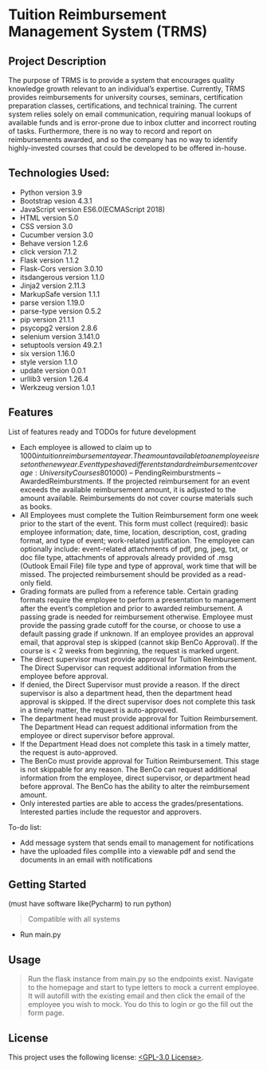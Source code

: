 # Tuition Reimbursement Management System (TRMS)

## Project Description
The purpose of TRMS is to provide a system that encourages quality knowledge growth relevant to an individual’s expertise.   Currently, TRMS provides reimbursements for university courses, seminars, certification preparation classes, certifications, and technical training.  The current system relies solely on email communication, requiring manual lookups of available funds and is error-prone due to inbox clutter and incorrect routing of tasks.  Furthermore, there is no way to record and report on reimbursements awarded, and so the company has no way to identify highly-invested courses that could be developed to be offered in-house.

## Technologies Used:

* Python version 3.9
* Bootstrap vesion 4.3.1
* JavaScript version ES6.0(ECMAScript 2018)
* HTML version 5.0
* CSS version 3.0
* Cucumber version 3.0
* Behave version 1.2.6
* click version 7.1.2
* Flask version 1.1.2
* Flask-Cors version 3.0.10
* itsdangerous version 1.1.0
* Jinja2 version 2.11.3
* MarkupSafe version 1.1.1
* parse version 1.19.0
* parse-type version 0.5.2
* pip version 21.1.1
* psycopg2 version 2.8.6
* selenium version 3.141.0
* setuptools version 49.2.1
* six version 1.16.0
* style version 1.1.0
* update version 0.0.1
* urllib3 version 1.26.4
* Werkzeug version 1.0.1

## Features

List of features ready and TODOs for future development
* Each employee is allowed to claim up to $1000 in tuition reimbursement a year.  The amount available to an employee is reset on the new year.  Event types have different standard reimbursement coverage: University Courses 80%, Seminars 60%, Certification Preparation Classes 75%, Certification 100%, Technical Training 90%, Other 30%.  After a BenCo has approved a reimbursement, the reimbursement is pending until a passing grade or presentation over the event is provided.  The monetary amount available for an employee to reimburse is defined by the following equation: AvailableReimburstment = TotalReimburstment ($1000) – PendingReimburstments – AwardedReimburstments.  If the projected reimbursement for an event exceeds the available reimbursement amount, it is adjusted to the amount available.  Reimbursements do not cover course materials such as books.
* All Employees must complete the Tuition Reimbursement form one week prior to the start of the event.  This form must collect (required): basic employee information; date, time, location, description, cost, grading format, and type of event; work-related justification.  The employee can optionally include: event-related attachments of pdf, png, jpeg, txt, or doc file type, attachments of approvals already provided of .msg (Outlook Email File) file type and type of approval, work time that will be missed.  The projected reimbursement should be provided as a read-only field.
* Grading formats are pulled from a reference table.  Certain grading formats require the employee to perform a presentation to management after the event’s completion and prior to awarded reimbursement.  A passing grade is needed for reimbursement otherwise.  Employee must provide the passing grade cutoff for the course, or choose to use a default passing grade if unknown.  If an employee provides an approval email, that approval step is skipped (cannot skip BenCo Approval).  If the course is < 2 weeks from beginning, the request is marked urgent.
* The direct supervisor must provide approval for Tuition Reimbursement.  The Direct Supervisor can request additional information from the employee before approval. 
* If denied, the Direct Supervisor must provide a reason.  If the direct supervisor is also a department head, then the department head approval is skipped.  If the direct supervisor does not complete this task in a timely matter, the request is auto-approved. 
* The department head must provide approval for Tuition Reimbursement.  The Department Head can request additional information from the employee or direct supervisor before approval.
* If the Department Head does not complete this task in a timely matter, the request is auto-approved.
* The BenCo must provide approval for Tuition Reimbursement.   This stage is not skippable for any reason.  The BenCo can request additional information from the employee, direct supervisor, or department head before approval. The BenCo has the ability to alter the reimbursement amount.
* Only interested parties are able to access the grades/presentations.  Interested parties include the requestor and approvers.

To-do list:
* Add message system that sends email to management for notifications
* have the uploaded files complile into a viewable pdf and send the documents in an email with notifications

## Getting Started
   
(must have software like(Pycharm) to run python)

> Compatible with all systems

- Run main.py

## Usage

> Run the flask instance from main.py so the endpoints exist.
> Navigate to the homepage and start to type letters to mock a current employee. It will autofill with the existing email and then click the email of the employee you wish to mock. You do this to login or go the fill out the form page.

## License

This project uses the following license: [<GPL-3.0 License>](<https://github.com/lamarhinchen/ProjectOne/blob/main/LICENSE>).
